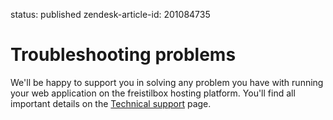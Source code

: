 status: published
zendesk-article-id: 201084735

# Troubleshooting problems

We'll be happy to support you in solving any problem you have with running your web application on the freistilbox hosting platform. You'll find all important details on the [Technical support](/basics/support) page.
